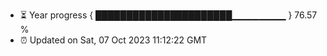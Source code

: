 - ⏳ Year progress { ██████████████████████▁▁▁▁▁▁▁▁ } 76.57 %
- ⏰ Updated on Sat, 07 Oct 2023 11:12:22 GMT

